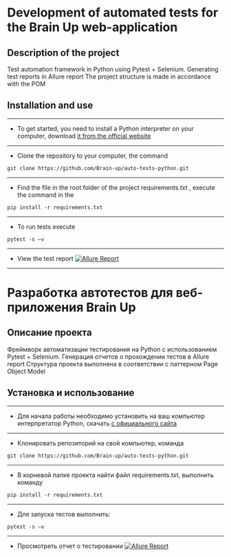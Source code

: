 # Development of automated tests for the Brain Up web-application

## Description of the project

Test automation framework in Python using Pytest + Selenium.
Generating test reports in Allure report
The project structure is made in accordance with the POM

## Installation and use
___
* To get started, you need to install a Python interpreter on your computer,
  download [it from the official website](https://www.python.org/downloads/)
___
* Clone the repository to your computer, the command 
```
git clone https://github.com/Brain-up/auto-tests-python.git
```
___
* Find the file in the root folder of the project requirements.txt , execute the command in
  the 
```
pip install -r requirements.txt
```
___
* To run tests execute 
```
pytest -s –v
```
___
* View the test
  report [![Allure Report](https://img.shields.io/badge/Allure%20Report-deployed-green)](https://brain-up.github.io/auto-tests-python/)

----  

# Разработка автотестов для веб-приложения Brain Up

## Описание проекта

Фреймворк автоматизации тестирования на Python с использованием Pytest + Selenium.
Генерация отчетов о прохождении тестов в Allure report
Структура проекта выполнена в соответствии с паттерном Page Object Model

## Установка и использование
___
* Для начала работы необходимо установить на ваш компьютер интерпретатор Python,
  скачать [с официального сайта]( https://www.python.org/downloads/)
___
* Клонировать репозиторий на свой компьютер, команда 
```
git clone https://github.com/Brain-up/auto-tests-python.git
```
___
* В корневой папке проекта найти файл requirements.txt, выполнить команду 
```
pip install -r requirements.txt
```
___
* Для запуска тестов выполнить: 
```
pytest -s –v
```
___
* Просмотреть отчет о
  тестировании [![Allure Report](https://img.shields.io/badge/Allure%20Report-deployed-green)](https://brain-up.github.io/auto-tests-python/)   


